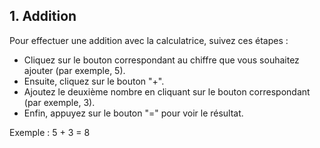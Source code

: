 ## 1. Addition

Pour effectuer une addition avec la calculatrice, suivez ces étapes :

- Cliquez sur le bouton correspondant au chiffre que vous souhaitez ajouter (par exemple, 5).
- Ensuite, cliquez sur le bouton "+".
- Ajoutez le deuxième nombre en cliquant sur le bouton correspondant (par exemple, 3).
- Enfin, appuyez sur le bouton "=" pour voir le résultat.

Exemple : 5 + 3 = 8
